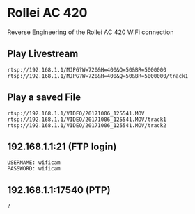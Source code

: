 # Rollei AC 420
Reverse Engineering of the Rollei AC 420 WiFi connection

## Play Livestream
```
rtsp://192.168.1.1/MJPG?W=720&H=400&Q=50&BR=5000000
rtsp://192.168.1.1/MJPG?W=720&H=400&Q=50&BR=5000000/track1
```

## Play a saved File
```
rtsp://192.168.1.1/VIDEO/20171006_125541.MOV
rtsp://192.168.1.1/VIDEO/20171006_125541.MOV/track1
rtsp://192.168.1.1/VIDEO/20171006_125541.MOV/track2
```

## 192.168.1.1:21 (FTP login)
```
USERNAME: wificam
PASSWORD: wificam
```

## 192.168.1.1:17540 (PTP)
```
?
```
